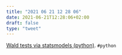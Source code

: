 ```yaml
---
title: "2021 06 21 12 28 06"
date: 2021-06-21T12:28:06+02:00
draft: false
type: "tweet"
---
```

[Wald tests via statsmodels (python)](https://andrewpwheeler.com/2021/06/18/wald-tests-via-statsmodels-python/). `#python`
